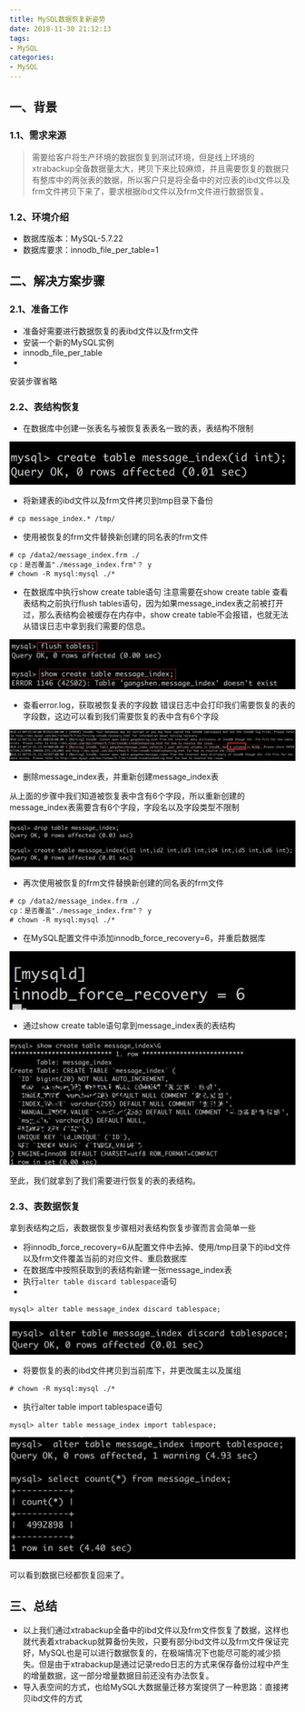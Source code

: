 ```yaml
---
title: MySQL数据恢复新姿势
date: 2018-11-30 21:12:13
tags:
- MySQL
categories:
- MySQL
---
```


## 一、背景

### 1.1、需求来源
> 需要给客户将生产环境的数据恢复到测试环境，但是线上环境的xtrabackup全备数据量太大，拷贝下来比较麻烦，并且需要恢复的数据只有整库中的两张表的数据，所以客户只是将全备中的对应表的ibd文件以及frm文件拷贝下来了，要求根据ibd文件以及frm文件进行数据恢复。

### 1.2、环境介绍

* 数据库版本：MySQL-5.7.22
* 数据库要求：innodb_file_per_table=1

## 二、解决方案步骤

### 2.1、准备工作

* 准备好需要进行数据恢复的表ibd文件以及frm文件
* 安装一个新的MySQL实例
 * innodb_file_per_table
 * 
安装步骤省略

### 2.2、表结构恢复

* 在数据库中创建一张表名与被恢复表表名一致的表，表结构不限制

![](https://raw.githubusercontent.com/Win-Man/pic-storage/master/img/20190505160614.png)

* 将新建表的ibd文件以及frm文件拷贝到tmp目录下备份

```
# cp message_index.* /tmp/
```

* 使用被恢复的frm文件替换新创建的同名表的frm文件

```
# cp /data2/message_index.frm ./
cp：是否覆盖"./message_index.frm"？ y
# chown -R mysql:mysql ./*
```

* 在数据库中执行show create table语句
注意需要在show create table 查看表结构之前执行flush tables语句，因为如果message_index表之前被打开过，那么表结构会被缓存在内存中，show create table不会报错，也就无法从错误日志中拿到我们需要的信息。

![](https://raw.githubusercontent.com/Win-Man/pic-storage/master/img/20190505160723.png)

* 查看error.log，获取被恢复表的字段数
错误日志中会打印我们需要恢复的表的字段数，这边可以看到我们需要恢复的表中含有6个字段

![](https://raw.githubusercontent.com/Win-Man/pic-storage/master/img/20190505160758.png)

* 删除message_index表，并重新创建message_index表

从上面的步骤中我们知道被恢复表中含有6个字段，所以重新创建的message_index表需要含有6个字段，字段名以及字段类型不限制

![](https://raw.githubusercontent.com/Win-Man/pic-storage/master/img/20190505160924.png)

* 再次使用被恢复的frm文件替换新创建的同名表的frm文件

```
# cp /data2/message_index.frm ./
cp：是否覆盖"./message_index.frm"？ y
# chown -R mysql:mysql ./*
```

* 在MySQL配置文件中添加innodb_force_recovery=6，并重启数据库

![](https://raw.githubusercontent.com/Win-Man/pic-storage/master/img/20190505161041.png)

* 通过show create table语句拿到message_index表的表结构

![](https://raw.githubusercontent.com/Win-Man/pic-storage/master/img/20190505161054.png)

至此，我们就拿到了我们需要进行恢复的表的表结构。
### 2.3、表数据恢复

拿到表结构之后，表数据恢复步骤相对表结构恢复步骤而言会简单一些

* 将innodb_force_recovery=6从配置文件中去掉、使用/tmp目录下的ibd文件以及frm文件覆盖当前的对应文件、重启数据库
* 在数据库中按照获取到的表结构新建一张message_index表
* 执行`alter table discard tablespace`语句
* 
```
mysql> alter table message_index discard tablespace;
```

![](https://raw.githubusercontent.com/Win-Man/pic-storage/master/img/20190505161116.png)

* 将要恢复的表的ibd文件拷贝到当前库下，并更改属主以及属组
```
# chown -R mysql:mysql ./*
```
* 执行alter table import tablespace语句

```
mysql> alter table message_index import tablespace;
```

![](https://raw.githubusercontent.com/Win-Man/pic-storage/master/img/20190505161139.png)

可以看到数据已经都恢复回来了。


## 三、总结

* 以上我们通过xtrabackup全备中的ibd文件以及frm文件恢复了数据，这样也就代表着xtrabackup就算备份失败，只要有部分ibd文件以及frm文件保证完好，MySQL也是可以进行数据恢复的，在极端情况下也能尽可能的减少损失。但是由于xtrabackup是通过记录redo日志的方式来保存备份过程中产生的增量数据，这一部分增量数据目前还没有办法恢复。
* 导入表空间的方式，也给MySQL大数据量迁移方案提供了一种思路：直接拷贝ibd文件的方式





